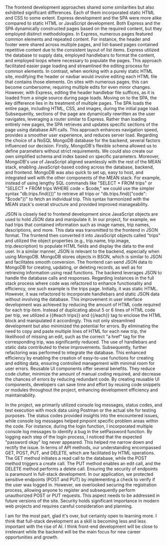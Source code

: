 The frontend development approaches shared some similarities but also exhibited significant differences. Each of them incorporated static HTML and CSS to some extent. Express development and the SPA were more alike compared to static HTML or JavaScript development. Both Express and the SPA dynamically constructed pages based on the required content, but they employed distinct methodologies.
In Express, numerous pages featured common elements and repeated content. For instance, the header and footer were shared across multiple pages, and list-based pages contained repetitive content due to the consistent layout of list items. Express utilized the database to supply data, employed handlebars to format the content, and employed loops where necessary to populate the pages. This approach facilitated easier page loading and streamlined the editing process for common elements. In contrast, when working with a purely static HTML site, modifying the header or navbar would involve editing each HTML file that contains those elements. On sites with numerous pages, this can become cumbersome, requiring multiple edits for even minor changes. However, with Express, editing the header handlebar file suffices, as it is loaded from a single source during page loads.
Moving on to the SPA, the key difference lies in its treatment of multiple pages. The SPA loads the entire page, including HTML, CSS, and images, during the initial page load. Subsequently, sections of the page are dynamically rewritten as the user navigates, leveraging a router similar to Express. Rather than loading entirely new pages, the SPA retrieves and updates specific sections of the page using database API calls. This approach enhances navigation speed, provides a smoother user experience, and reduces server load.
Regarding the choice of a NoSQL MongoDB database for the backend, several factors influenced our decision. Firstly, MongoDB's flexible schema allowed us to define parameters without strict requirements. We could also create our own simplified schema and index based on specific parameters. Moreover, MongoDB's use of JavaScript aligned seamlessly with the rest of the MEAN stack, enabling JavaScript-based coding across the database, backend, and frontend. MongoDB was also quick to set up, easy to host, and integrated well with the other components of the MEAN stack. For example, instead of using lengthy SQL commands like "SELECT * FROM trips" or "SELECT * FROM trips WHERE code = $code," we could use the simpler syntax "db.trips.find({})" to retrieve all trips or "db.trips.find({"code": "$code"})" to fetch an individual trip. This syntax harmonized with the MEAN stack's overall structure and provided improved manageability.

JSON is closely tied to frontend development since JavaScript objects are used to hold JSON data and manipulate it. In our project, for example, we had trips that contained information such as image names, trip names, descriptions, and more. This data was transmitted to the frontend in JSON format. The frontend then converted it into JavaScript objects called "trips" and utilized the object properties (e.g., trip.name, trip.image, trip.description) to populate HTML fields and display the data to the end user. In a similar manner, JSON is relevant to the backend, especially when using MongoDB. MongoDB stores objects in BSON, which is similar to JSON and facilitates smooth conversion. The frontend can send JSON data to MongoDB for creating, updating, or deleting records, as well as for retrieving information using read functions. The backend leverages JSON to handle the database calls and responses.
Regarding instances in the full stack process where code was refactored to enhance functionality and efficiency, one such example is the trips page. Initially, it was static HTML. However, it was refactored to incorporate handlebars and static JSON data without involving the database. This improvement in user interface development was achieved by reducing the amount of HTML code required for each trip item. Instead of duplicating about 5 or 6 lines of HTML code per trip, we utilized a {{#each trips}} and {{/each}} tag to enclose the HTML block and manipulated it accordingly. This not only streamlined development but also minimized the potential for errors. By eliminating the need to copy and paste multiple lines of HTML for each new trip, the likelihood of missing an edit, such as the correct "a href" tag for the corresponding trip, was significantly reduced. The use of handlebars and static data contributed to these improvements. Subsequently, further refactoring was performed to integrate the database. This enhanced efficiency by enabling the creation of easy-to-use functions for creating and editing data, ensuring controlled management with minimal room for user errors.
Reusable UI components offer several benefits. They reduce code clutter, minimize the amount of manual coding required, and decrease the chances of errors by reducing redundant code. By creating reusable UI components, developers can save time and effort by reusing code snippets or modules throughout the project, enhancing development efficiency and maintainability.

In the project, we primarily utilized console log messages, status codes, and test execution with mock data using Postman or the actual site for testing purposes. The status codes provided insights into the encountered issues, while console log messages helped pinpoint specific problem areas within the code. For instance, during the login function, I incorporated multiple console log messages to identify a bug in the setPassword function. By logging each step of the login process, I noticed that the expected "password okay" log never appeared. This helped me narrow down and rectify the issue.
In terms of API methods, our understanding encompassed GET, POST, PUT, and DELETE, which are facilitated by HTML operations. The GET method initiates a read call to the database, while the POST method triggers a create call. The PUT method enables an edit call, and the DELETE method performs a delete call. Ensuring the security of endpoints is paramount in full-stack development. In our application, we protected sensitive endpoints (POST and PUT) by implementing a check to verify if the user was logged in. However, we overlooked securing the registration process, allowing anyone to register and subsequently perform unauthorized POST or PUT requests. This aspect needs to be addressed in future versions of the site. Security holds significant importance in modern web projects and requires careful consideration and planning.

I am for the most part, glad it's over, but certainly open to learning more. I think that full-stack development as a skill is becoming less and less important with the rise of AI. I think front-end development will be close to irrelevant while the backend will be the main focus for new career opportunities and growth. 
